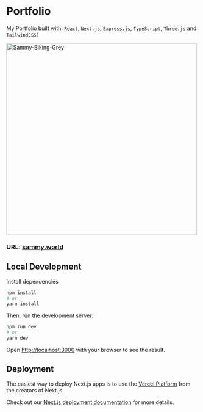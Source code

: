 # Portfolio

My Portfolio built with: `React`, `Next.js`, `Express.js`, `TypeScript`, `Three.js` and `TailwindCSS`!

<img src="https://i.ibb.co/GtVgcdv/Sammy-Biking-Grey.png" alt="Sammy-Biking-Grey" border="0" height="500">

### URL: [sammy.world](https://sammy.world)

## Local Development

Install dependencies

```bash
npm install
# or
yarn install
```

Then, run the development server:

```bash
npm run dev
# or
yarn dev
```

Open [http://localhost:3000](http://localhost:3000) with your browser to see the result.

## Deployment

The easiest way to deploy Next.js apps is to use the [Vercel Platform](https://vercel.com/new?utm_medium=default-template&filter=next.js&utm_source=create-next-app&utm_campaign=create-next-app-readme) from the creators of Next.js.

Check out our [Next.js deployment documentation](https://nextjs.org/docs/deployment) for more details.
